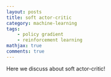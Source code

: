 ```yaml
---
layout: posts
title: soft actor-critic
category: machine-learning
tags: 
    - policy gradient
    - reinforcement learning
mathjax: true
comments: true
---
```


Here we discuss about soft actor-critic!
